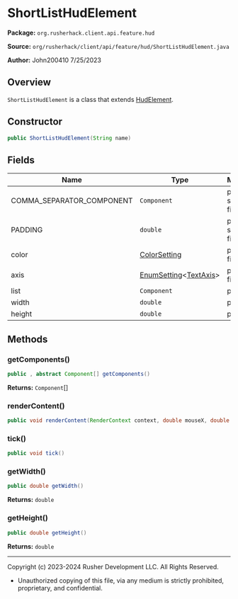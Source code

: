 # ShortListHudElement

**Package:** `org.rusherhack.client.api.feature.hud`

**Source:** `org/rusherhack/client/api/feature/hud/ShortListHudElement.java`

**Author:** John200410 7/25/2023



## Overview

`ShortListHudElement` is a class that extends [HudElement](HudElement.md).

## Constructor

```java
public ShortListHudElement(String name)
```

## Fields

| Name | Type | Modifiers |
|------|------|----------|
| COMMA_SEPARATOR_COMPONENT | `Component` | public , static , final |
| PADDING | `double` | public , static , final |
| color | [ColorSetting](ColorSetting.md) | private , final |
| axis | [EnumSetting](EnumSetting.md)<[TextAxis](TextAxis.md)> | private , final |
| list | `Component` | private |
| width | `double` | private |
| height | `double` | private |


## Methods

### getComponents()

```java
public , abstract Component[] getComponents()
```

**Returns:** `Component`[]

### renderContent()

```java
public void renderContent(RenderContext context, double mouseX, double mouseY)
```

### tick()

```java
public void tick()
```

### getWidth()

```java
public double getWidth()
```

**Returns:** `double`

### getHeight()

```java
public double getHeight()
```

**Returns:** `double`

---

Copyright (c) 2023-2024 Rusher Development LLC. All Rights Reserved.
* Unauthorized copying of this file, via any medium is strictly prohibited, proprietary, and confidential.
